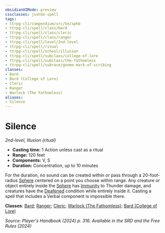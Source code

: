 ```yaml
---
obsidianUIMode: preview
cssclasses: json5e-spell
tags:
- ttrpg-cli/compendium/src/5e/xphb
- ttrpg-cli/spell/class/bard
- ttrpg-cli/spell/class/cleric
- ttrpg-cli/spell/class/ranger
- ttrpg-cli/spell/level/2nd-level
- ttrpg-cli/spell/ritual
- ttrpg-cli/spell/school/illusion
- ttrpg-cli/spell/subclass/college-of-lore
- ttrpg-cli/spell/subclass/the-fathomless
- ttrpg-cli/spell/subrace/gnome-mark-of-scribing
classes:
- Bard
- Bard (College of Lore)
- Cleric
- Ranger
- Warlock (The Fathomless)
aliases:
- Silence
---
```

# Silence
*2nd-level, Illusion (ritual)*  


- **Casting time:** 1 Action unless cast as a ritual
- **Range:** 120 feet
- **Components:** V, S
- **Duration:** Concentration, up to 10 minutes

For the duration, no sound can be created within or pass through a 20-foot-radius [Sphere](Інструменти%20ДМ/CLI/rules/variant-rules/sphere-area-of-effect-xphb.md) centered on a point you choose within range. Any creature or object entirely inside the [Sphere](Інструменти%20ДМ/CLI/rules/variant-rules/sphere-area-of-effect-xphb.md) has [Immunity](Інструменти%20ДМ/CLI/rules/variant-rules/immunity-xphb.md) to Thunder damage, and creatures have the [Deafened](Інструменти%20ДМ/CLI/rules/conditions.md#Deafened) condition while entirely inside it. Casting a spell that includes a Verbal component is impossible there.

**Classes**: [Bard](Інструменти%20ДМ/CLI/lists/list-spells-classes-bard.md); [Ranger](Інструменти%20ДМ/CLI/lists/list-spells-classes-ranger.md); [Cleric](Інструменти%20ДМ/CLI/lists/list-spells-classes-cleric.md); [Warlock (The Fathomless)](Інструменти%20ДМ/CLI/lists/list-spells-classes-the-fathomless-tce.md "subclass=TCE;class=XPHB"); [Bard (College of Lore)](Інструменти%20ДМ/CLI/lists/list-spells-classes-college-of-lore-xphb.md "subclass=XPHB;class=XPHB")

*Source: Player's Handbook (2024) p. 316. Available in the <span title='Systems Reference Document (5.2)'>SRD</span> and the Free Rules (2024)*